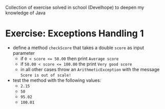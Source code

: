 Collection of exercise solved in school (Develhope) to deepen my knowledge of Java

# Exercise: Exceptions Handling 1
* define a method `checkScore` that takes a double `score` as input parameter
  * if `0 < score <= 50.00` then print `Average score`
  * if `50.00 < score <= 100.00` the print `Very good score`
  * in all other cases throw an `ArithmeticException` with the message `Score is out of scale!`
* test the method with the following values:
  * `2.15`
  * `50`
  * `95.02`
  * `100.01`
